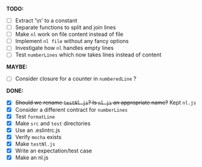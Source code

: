 **TODO:**

- [ ] Extract '\n' to a constant
- [ ] Separate functions to split and join lines
- [ ] Make `nl` work on file content instead of file
- [ ] Implement `nl file` without any fancy options
- [ ] Investigate how `nl` handles empty lines
- [ ] Test `numberLines` which now takes lines instead of content

**MAYBE:**

- [ ] Consider closure for a counter in `numberedLine` ?

**DONE:**

- [x] ~~Should we rename `testNl.js`? Is `nl.js` an appropriate name?~~ Kept `nl.js`
- [x] Consider a different contract for `numberLines`
- [x] Test `formatLine`
- [x] Make `src` and `test` directories
- [x] Use an .eslintrc.js
- [x] Verify `mocha` exists
- [x] Make `testNl.js`
- [x] Write an expectation/test case
- [x] Make an nl.js
